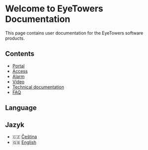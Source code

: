# Welcome to EyeTowers Documentation

This page contains user documentation for the EyeTowers software products.

## Contents

- [Portal](/en/portal.md)
- [Access](/en/access.md)
- [Alarm](/en/alarm.md)
- [Video](/en/video.md)
- [Technical documentation](/en/tech.md)
- [FAQ](/en/faq.md)

## Language

## Jazyk

- :czech_republic: [Čeština](/cs/)
- :uk: [English](/en/)
